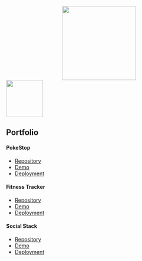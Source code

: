 <div id="header" align="center">
  <img src="https://media2.giphy.com/media/WSBeyxvC1jH496xQGA/200w.webp?cid=ecf05e47ysxy8bs9v98y807esva6w20pkiot1coz6iherm2a&rid=200w.webp&ct=s" width="200"/>
</div>
<div id="socials" align="left">
  <a href="https://www.linkedin.com/in/cj-fritz/"><img src="https://i.ibb.co/cgjPM56/LI-Logo.png" width="100"/></a>
</div>


<h2>Portfolio</h2>

<h4>PokeStop</h4>
<ul>
  <li><a href="https://github.com/cjfritz9/PokeStop">Repository</a></li>
  <li><a href="https://github.com/cjfritz9/PokeStophttps://youtu.be/kvJKMhTxqR4">Demo</a></li>
  <li><a href="">Deployment</a></li>
</ul>

<h4>Fitness Tracker</h4>
<ul>
  <li><a href="">Repository</a></li>
  <li><a href="">Demo</a></li>
  <li><a href="">Deployment</a></li>
</ul>

<h4>Social Stack</h4>
<ul>
  <li><a href="">Repository</a></li>
  <li><a href="">Demo</a></li>
  <li><a href="">Deployment</a></li>
</ul>
